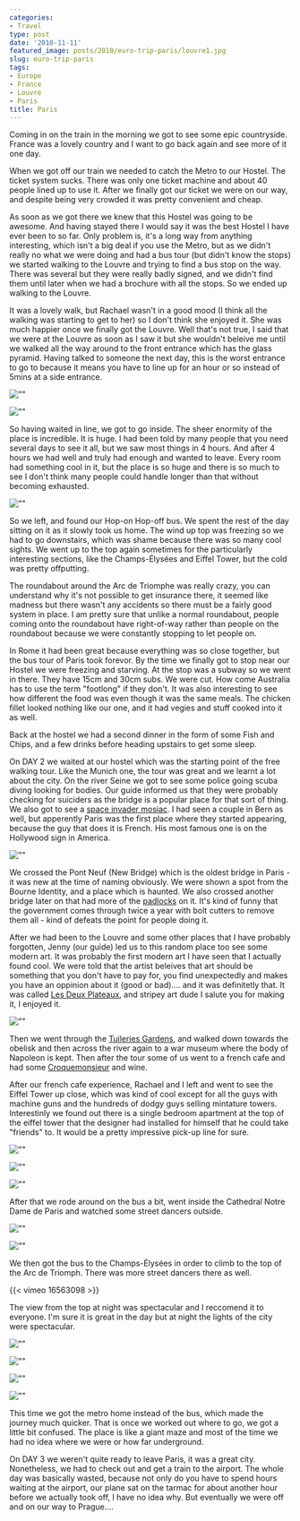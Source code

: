 ```yaml
---
categories:
- Travel
type: post
date: '2010-11-11'
featured_image: posts/2010/euro-trip-paris/louvre1.jpg
slug: euro-trip-paris
tags:
- Europe
- France
- Louvre
- Paris
title: Paris
---
```


Coming in on the train in the morning we got to see some epic countryside. France was a lovely country and I want to go back again and see more of it one day.

When we got off our train we needed to catch the Metro to our Hostel. The ticket system sucks. There was only one ticket machine and about 40 people lined up to use it. After we finally got our ticket we were on our way, and despite being very crowded it was pretty convenient and cheap.

As soon as we got there we knew that this Hostel was going to be awesome. And having stayed there I would say it was the best Hostel I have ever been to so far. Only problem is, it's a long way from anything interesting, which isn't a big deal if you use the Metro, but as we didn't really no what we were doing and had a bus tour (but didn't know the stops) we started walking to the Louvre and trying to find a bus stop on the way. There was several but they were really badly signed, and we didn't find them until later when we had a brochure with all the stops. So we ended up walking to the Louvre.

It was a lovely walk, but Rachael wasn't in a good mood (I think all the walking was starting to get to her) so I don't think she enjoyed it. She was much happier once we finally got the Louvre. Well that's not true, I said that we were at the Louvre as soon as I saw it but she wouldn't beleive me until we walked all the way around to the front entrance which has the glass pyramid. Having talked to someone the next day, this is the worst entrance to go to because it means you have to line up for an hour or so instead of 5mins at a side entrance.

![""](louvre1.jpg)

![""](louvre2.jpg)

So having waited in line, we got to go inside. The sheer enormity of the place is incredible. It is huge. I had been told by many people that you need several days to see it all, but we saw most things in 4 hours. And after 4 hours we had well and truly had enough and wanted to leave. Every room had something cool in it, but the place is so huge and there is so much to see I don't think many people could handle longer than that without becoming exhausted.

![""](louvre3.jpg)

So we left, and found our Hop-on Hop-off bus. We spent the rest of the day sitting on it as it slowly took us home. The wind up top was freezing so we had to go downstairs, which was shame because there was so many cool sights. We went up to the top again sometimes for the particularly interesting sections, like the Champs-Élysées and Eiffel Tower, but the cold was pretty offputting.

The roundabout around the Arc de Triomphe was really crazy, you can understand why it's not possible to get insurance there, it seemed like madness but there wasn't any accidents so there must be a fairly good system in place. I am pretty sure that unlike a normal roundabout, people coming onto the roundabout have right-of-way rather than people on the roundabout because we were constantly stopping to let people on.

In Rome it had been great because everything was so close together, but the bus tour of Paris took forevor. By the time we finally got to stop near our Hostel we were freezing and starving. At the stop was a subway so we went in there. They have 15cm and 30cm subs. We were cut. How come Australia has to use the term "footlong" if they don't. It was also interesting to see how different the food was even though it was the same meals. The chicken fillet looked nothing like our one, and it had vegies and stuff cooked into it as well.

Back at the hostel we had a second dinner in the form of some Fish and Chips, and a few drinks before heading upstairs to get some sleep.

On DAY 2 we waited at our hostel which was the starting point of the free walking tour. Like the Munich one, the tour was great and we learnt a lot about the city. On the river Seine we got to see some police going scuba diving looking for bodies. Our guide informed us that they were probably checking for suiciders as the bridge is a popular place for that sort of thing. We also got to see a [space invader mosiac](http://en.wikipedia.org/wiki/Invader_%28artist%29). I had seen a couple in Bern as well, but apperently Paris was the first place where they started appearing, because the guy that does it is French. His most famous one is on the Hollywood sign in America.

![""](spaceinvaders.jpg)

We crossed the Pont Neuf (New Bridge) which is the oldest bridge in Paris - it was new at the time of naming obviously. We were shown a spot from the Bourne Identity, and a place which is haunted. We also crossed another bridge later on that had more of the [padlocks](http://en.wikipedia.org/wiki/Love_padlocks) on it. It's kind of funny that the government comes through twice a year with bolt cutters to remove them all - kind of defeats the point for people doing it.

After we had been to the Louvre and some other places that I have probably forgotten, Jenny (our guide) led us to this random place too see some modern art. It was probably the first modern art I have seen that I actually found cool. We were told that the artist beleives that art should be something that you don't have to pay for, you find unexpectedly and makes you have an oppinion about it (good or bad).... and it was definitetly that. It was called [Les Deux Plateaux](http://www.telegraph.co.uk/culture/art/4613494/Public-art.html?image=1), and stripey art dude I salute you for making it, I enjoyed it.

![""](modernart.jpg)

Then we went through the [Tuileries Gardens](http://en.wikipedia.org/wiki/Tuileries_Garden), and walked down towards the obelisk and then across the river again to a war museum where the body of Napoleon is kept. Then after the tour some of us went to a french cafe and had some [Croquemonsieur](http://en.wikipedia.org/wiki/Croque-monsieur) and wine.

After our french cafe experience, Rachael and I left and went to see the Eiffel Tower up close, which was kind of cool except for all the guys with machine guns and the hundreds of dodgy guys selling mintature towers. Interestinly we found out there is a single bedroom apartment at the top of the eiffel tower that the designer had installed for himself that he could take "friends" to. It would be a pretty impressive pick-up line for sure.

![""](eiffel1.jpg)

![""](eiffel2.jpg)

![""](eiffel-guns.jpg)

After that we rode around on the bus a bit, went inside the Cathedral Notre Dame de Paris and watched some street dancers outside.

![""](notredame1.jpg)

![""](notredame2.jpg)

We then got the bus to the Champs-Élysées in order to climb to the top of the Arc de Triomph. There was more street dancers there as well.

{{< vimeo 16563098 >}}

The view from the top at night was spectacular and I reccomend it to everyone. I'm sure it is great in the day but at night the lights of the city were spectacular.

![""](arc1.jpg)

![""](arc2.jpg)

![""](arc3.jpg)

![""](arc4.jpg)

This time we got the metro home instead of the bus, which made the journey much quicker. That is once we worked out where to go, we got a little bit confused. The place is like a giant maze and most of the time we had no idea where we were or how far underground.

On DAY 3 we weren't quite ready to leave Paris, it was a great city. Nonetheless, we had to check out and get a train to the airport. The whole day was basically wasted, because not only do you have to spend hours waiting at the airport, our plane sat on the tarmac for about another hour before we actually took off, I have no idea why. But eventually we were off and on our way to Prague....